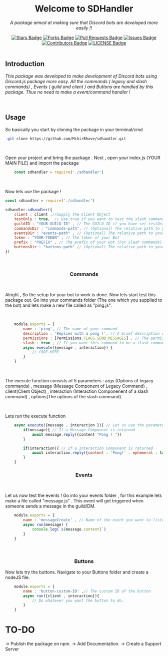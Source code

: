 <h1 align="center">Welcome to SDHandler </h1>
<p align="center"><i>A package aimed at making sure that Discord bots are developed more easily !!</i></p>

<div align="center">
    <a href="https://github.com/Mihirbhave/sdhandler/stargazers"><img src="https://img.shields.io/github/stars/MihirBhave/sdhandler" alt="Stars Badge"/></a>
    <a href="https://github.com/Mihirbhave/sdhandler/network/members"><img src="https://img.shields.io/github/forks/MihirBhave/sdhandler" alt="Forks Badge"/></a>
    <a href="https://github.com/Mihirbhave/sdhandler/pulls"><img src="https://img.shields.io/github/issues-pr/MihirBhave/sdhandler" alt="Pull Requests Badge"/></a>
    <a href="https://github.com/Mihirbhave/sdhandler/issues"><img src="https://img.shields.io/github/issues/MihirBhave/sdhandler" alt="Issues Badge"/></a>
    <a href="https://github.com/Mihirbhave/sdhandler/graphs/contributors"><img src="https://img.shields.io/github/contributors/MihirBhave/sdhandler" alt="Contributors Badge"/></a>
    <a href="https://github.com/Mihirbhave/sdhandler/blob/main/LICENSE"><img src="https://img.shields.io/github/license/MihirBhave/sdhandler" alt="LICENSE Badge"/></a>
</div>
<br>
<h2>Introduction</h2>
<p><i>This package was developed to make development of Discord bots using Discord.js package more easy. All the commands ( legacy and slash commands) , Events ( guild and client ) and Buttons are handled by this package. Thus no need to make a event/command handler !</i></p>

<br>

<h2>Usage</h2>
<p>So basically you start by cloning the package in your terminal/cmd</p>

``` bash
 git clone https://github.com/MihirBhave/sdhandler.git
```
<br>
<p>Open your project and bring the package . Next , open your index.js (YOUR MAIN FILE) and import the package </p>

``` js
    const sdhandler = require('./sdhandler')

```
<br>
<p> Now lets use the package !</p>

``` js
const sdhandler = require('./sdhandler')

sdhandler.sdhandler({
    client : client ,//Supply the Client Object 
    testOnly : true,  // Use true if you want to test the slash commands for the guild only 
    guildID : "YOUR-GUILD-ID" , // The GUILD ID if you have set testOnly to true
    commandsDir : "commands-path", // (Optional) The relative path to your commands folder. If nothing is provided ./commands will be taken by default
    eventsDir : "events-path" , // (Optional) The relative path to your events folder . If nothing is given ./events will be taken by default
    token : "YOUR-TOKEN" , // The token of your Bot
    prefix : "PREFIX" , // The prefix of your Bot (For Slash commands). Default is "!" 
    buttonsDir : "buttons-path" // (Optional) The relative path to your buttons folder. If nothing is given , ./buttons will be taken by default
})

```
<br>

<h3 align="center">Commands</h3>
<br>
<p>Alright , So the setup for your bot to work is done. Now lets start test this package out. Go into your commands folder (The one which you supplied to the bot) and lets make a new file called as "ping.js". </p>
<br>

```js
    module.exports = {
        name : 'ping', // The name of your command
        description : 'Replies with a pong !', // A brief description of what your command does
        permissions : [Permissions.FLAGS.SEND_MESSAGES] , // The permission you want the USER to have in order to run the command
        slash : true , // If you want this command to be a slash command as well set it to true.
        async execute({message , interaction}) {
            // CODE-HERE
        }
    }
```
<br>
<p>The execute function  consists of 5 parameters : args (Options of legacy commands) , message (Message Component of Legacy Command) , client(Client Object) , interaction (Interaction Componenent of a slash command) , options(The options of the slash command).</p>
<br>
<p>Lets run the execute function</p>

```js
    async execute({message , interaction }){ // Let us use the parameters we need
        if(message){ // If a Message Component is returned
            await message.reply({content "Pong ! "})
        }

        if(interaction){ // If a Interaction Component is returned
            await interaction.reply({content : 'Pong!' , ephemeral : true})
        }
    }
```

<h3 align="center">Events</h3>
<br>
<p>Let us now test the events ! Go into your events folder , for this example lets make a file called "message.js" . This event will get triggered when someone sends a message in the guild/DM. </p>

```js
    module.exports = {
        name : 'messageCreate' , // Name of the event you want to listen to.
        async run(message) { 
            console.log(`${message.content}`)
        }
    }

```
<br>
<h3 align="center">Buttons</h3>
<p>Now lets try the buttons. Navigate to your Buttons folder and create a nodeJS file. </p>

```js
    module.exports = {
        name : 'button-custom-ID' ,// The custom ID of the button 
        async run({client , interaction}){
            // Do whatever you want the button to do.
        }
    }
```

# TO-DO
-> Publish the package on npm.
-> Add Documentation.
-> Create a Support Server
